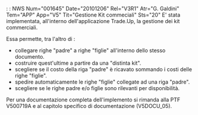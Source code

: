  :  : NWS Num="001645" Date="20101206" Rel="V3R1" Atr="G. Galdini" Tem="APP" App="V5" Tit="Gestione Kit commeciali" Sts="20"
E' stata implementata, all'interno dell'applicazione Trade.Up, la gestione dei kit commerciali.

Essa permette, tra l'altro di : 
- collegare righe "padre" a righe "figlie" all'interno dello stesso documento.
- costruire quest'ultime a partire da una "distinta kit".
- scegliere se il costo della riga "padre" è ricavato sommando i costi delle righe "figlie".
- spedire automaticamente le righe "figlie" collegate ad una riga "padre".
- scegliere se le righe padre e/o figlie sono rilevanti per disponibilità.

Per una documentazione completa dell'implemento si rimanda alla PTF V500719A e al capitolo specifico
 di documentazione (V5DOCU_05).
